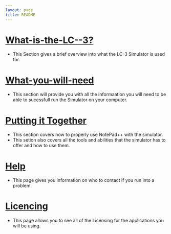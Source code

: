 ```yaml
---
layout: page
title: README
---
```


# [What-is-the-LC--3?](https://amr125133.github.io/LC3_1/jekyll/update/2020/04/13/welcome-to-jekyll.html)

  * This Section gives a brief overview into what the LC-3 Simulator is used for.

# [What-you-will-need](https://amr125133.github.io/LC3_1/jekyll/update/2020/04/13/using-the-LC3.html)

  * This section will provide you with all the informaation you will need to be able to sucessfull run the Simulator on your computer.

# [Putting it Together](https://amr125133.github.io/LC3_1/jekyll/update/2020/04/13/Using-the-LC-3.html)

  * This section covers how to properly use NotePad++ with the simulator.
  * This setion also covers all the tools and abilities that the simulator has to offer and how to use them.

# [Help](https://amr125133.github.io/LC3_1/jekyll/update/2020/04/13/help.html)

  * This page gives you information on who to contact if you run into a problem.

# [Licencing](https://amr125133.github.io/LC3_1/about/)

  * This page allows you to see all of the Licensing for the applications you will be using.